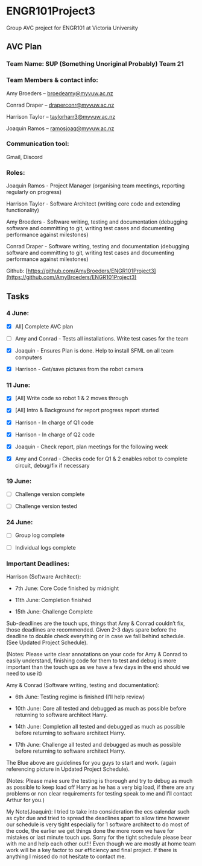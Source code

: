 # ENGR101Project3
Group AVC project for ENGR101 at Victoria University

## AVC Plan 
### Team Name: SUP (Something Unoriginal Probably) Team 21


### Team Members & contact info: 

Amy Broeders – broedeamy@myvuw.ac.nz 

Conrad Draper – draperconr@myvuw.ac.nz

Harrison Taylor – taylorharr3@myvuw.ac.nz 

Joaquin Ramos – ramosjoaq@myvuw.ac.nz 


### Communication tool: 

Gmail, Discord 


### Roles: 

Joaquin Ramos - Project Manager (organising team meetings, reporting regularly on progress)

Harrison Taylor - Software Architect (writing core code and extending functionality) 

Amy Broeders - Software writing, testing and documentation (debugging software and committing to git, writing test cases and documenting performance against milestones) 

Conrad Draper - Software writing, testing and documentation (debugging software and committing to git, writing test cases and documenting performance against milestones) 


Github: [https://github.com/AmyBroeders/ENGR101Project3](https://github.com/AmyBroeders/ENGR101Project3)


## Tasks 
### 4 June:

- [x] All] Complete AVC plan

- [ ] Amy and Conrad - Tests all installations. Write test cases for the team 

- [x] Joaquin - Ensures Plan is done. Help to install SFML on all team computers 

- [x] Harrison - Get/save pictures from the robot camera


### 11 June:

- [x] [All] Write code so robot 1 & 2 moves through 

- [x] [All] Intro & Background for report progress report started

- [x] Harrison - In charge of Q1 code

- [x] Harrison - In charge of Q2 code

- [x] Joaquin - Check report, plan meetings for the following week

- [x] Amy and Conrad - Checks code for Q1 & 2 enables robot to complete circuit, debug/fix if necessary


### 19 June:

- [ ] Challenge version complete

- [ ] Challenge version tested

### 24 June: 

- [ ] Group log complete

- [ ] Individual logs complete


### Important Deadlines:

Harrison (Software Architect):

- 7th June: Core Code finished by midnight 

- 11th June: Completion finished 

- 15th June: Challenge Complete 

Sub-deadlines are the touch ups, things that Amy & Conrad couldn’t fix, those deadlines are recommended. Given 2-3 days spare before the deadline to double check everything or in case we fall behind schedule. (See Updated Project Schedule).


(Notes: Please write clear annotations on your code for Amy & Conrad to easily understand, finishing code for them to test and debug is more important than the touch ups as we have a few days in the end should we need to use it) 


Amy & Conrad (Software writing, testing and documentation):

- 6th June: Testing regime is finished (I’ll help review) 

- 10th June: Core all tested and debugged as much as possible before returning to software architect Harry. 

- 14th June: Completion all tested and debugged as much as possible before returning to software architect Harry. 

- 17th June: Challenge all tested and debugged as much as possible before returning to software architect Harry. 

The Blue above are guidelines for you guys to start and work. (again referencing picture in Updated Project Schedule).


(Notes: Please make sure the testing is thorough and try to debug as much as possible to keep load off Harry as he has a very big load, if there are any problems or non clear requirements for testing speak to me and I’ll contact Arthur for you.) 


My Note(Joaquin): I tried to take into consideration the ecs calendar such as cybr due and tried to spread the deadlines apart to allow time however our schedule is very tight especially for 1 software architect to do most of the code, the earlier we get things done the more room we have for mistakes or last minute touch ups. Sorry for the tight schedule please bear with me and help each other out!!! Even though we are mostly at home team work will be a key factor to our efficiency and final project. If there is anything I missed do not hesitate to contact me. 
